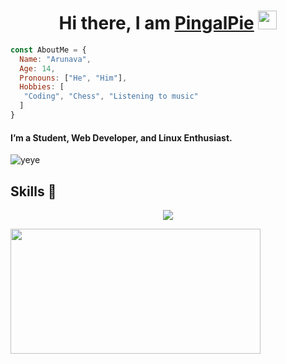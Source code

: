 <h1 align="center">Hi there, I am <b> <a href="https://pingalpie.tildevarsh.in"> PingalPie</a> </b>  <img src="https://www.emoji.co.uk/files/apple-emojis/smileys-people-ios/90-waving-hand-sign.png" width="30px"></h1>

```js
const AboutMe = {
  Name: "Arunava",
  Age: 14,
  Pronouns: ["He", "Him"],
  Hobbies: [
   "Coding", "Chess", "Listening to music" 
  ]
}
```

#### I’m a Student, Web Developer, and Linux Enthusiast. 

![yeye](https://media.discordapp.net/attachments/870569585772994631/1001429472760827984/1001000810483830847_1.gif)

## Skills 🚀

<p align="center">
  <a href="https://skillicons.dev">
    <img src="https://skillicons.dev/icons?i=py,emacs,vim,git,html" />
  </a>
</p>

<a href="https://discord.com/users/968448572641124352">
     <img src="https://lanyard.cnrad.dev/api/968448572641124352" width="400" height="200" />
</a>
